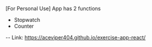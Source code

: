 [For Personal Use]
App has 2 functions
- Stopwatch
- Counter


-- Link: https://aceviper404.github.io/exercise-app-react/
